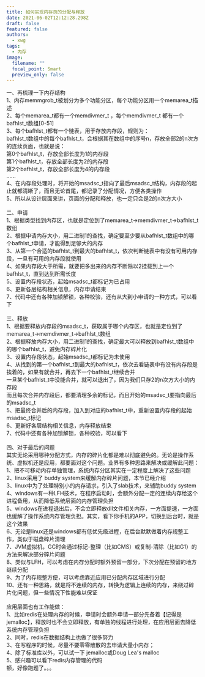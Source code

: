 ```yaml
---
title: 如何实现内存页的分配与释放
date: 2021-06-02T12:12:28.298Z
draft: false
featured: false
authors:
  - xwg
tags:
  - 内存
image:
  filename: ""
  focal_point: Smart
  preview_only: false
---
```

一、再梳理一下内存结构\
1、内存memmgrob_t被划分为多个功能分区，每个功能分区用一个memarea_t描述\
2、每个memarea_t都有一个memdivmer_t ，每个memdivmer_t 都有一个bafhlst_t数组\[0-51]\
3、每个bafhlst_t都有一个链表，用于存放内存段，规则为：\
bafhlst_t数组中的每个bafhlst_t，会根据其在数组中的序号n，存放全部2的n次方的连续页面，也就是说：\
第0个bafhlst_t，存放全部长度为1的内存段\
第1个bafhlst_t，存放全部长度为2的内存段\
第2个bafhlst_t，存放全部长度为4的内存段\
......\
4、在内存段处理时，将开始的msadsc_t指向了最后msadsc_t结构，内存段的起止就都清晰了，而且无论首尾，都记录了分配情况，方便各类操作\
5、所以从设计层面来讲，页面的分配和释放，也一定只会是2的n次方大小\
\
二、申请\
1、根据类型找到内存区，也就是定位到了memarea_t->memdivmer_t->bafhlst_t数组\
2、根据申请内存大小，用二进制1的查找，确定要至少要从bafhlst_t数组中的哪个bafhlst_t申请，才能得到足够大的内存\
3、从第一个合适的bafhlst_t到最大的bafhlst_t，依次判断链表中有没有可用内存段，一旦有可用的内存段就使用\
4、如果内存段大于所需，就要把多出来的内存不断除以2挂载到上一个bafhlst_t，直到达到所需长度\
5、设置内存段状态，起始msadsc_t都标记为已占用\
6、更新各层结构相关信息，内存申请结束\
7、代码中还有各种加锁解锁，各种校验，还有从大到小申请的一种方式，可以看下\
\
三、释放\
1、根据要释放内存段的msadsc_t，获取属于哪个内存区，也就是定位到了memarea_t->memdivmer_t->bafhlst_t数组\
2、根据释放内存大小，用二进制1的查找，确定最大可以释放到bafhlst_t数组中的哪个bafhlst_t，避免内存碎片化\
3、设置内存段状态，起始msadsc_t都标记为未使用\
4、从找到的第一个bafhlst_t到最大的bafhlst_t，依次去看链表中有没有内存段是挨着的，如果有就合并，再去下一个bafhlst_t继续合并\
一旦某个bafhlst_t中没能合并，就可以退出了，因为我们只存2的n次方大小的内存段\
而且每次合并内存段后，都要清理多余的标记，而且开始的msadsc_t要指向最后的msadsc_t\
5、把最终合并后的内存段，加入到对应的bafhlst_t中，重新设置内存段的起始msadsc_t标记\
6、更新好各层结构相关信息，内存释放结束\
7、代码中还有各种加锁解锁，各种校验，可以看下\
\
四、对于最后的问题\
其实无论采用哪种分配方式，内存的碎片化都是难以彻底避免的。无论是操作系统、虚拟机还是应用，都要面对这个问题。业界有多种思路来解决或缓解此问题：\
1、把不可移动内存单独管理，系统内存分区其实在一定程度上解决了这些问题\
2、linux采用了 buddy system来缓解内存碎片问题，本节已经介绍\
3、linux中为了处理特别小的内存请求，引入了slab技术，来辅助buddy system\
4、windows有一种LFH技术，在程序启动时，会额外分配一定的连续内存给这个进程备用，从而降低系统层面的内存管理负担\
5、windows在进程退出后，不会立即释放dll文件相关内存，一方面提速，一方面也缓解了操作系统内存管理负担。其实，看下你手机的APP，切换到后台时，就是这个效果\
6、无论是linux还是windows都有低优先级进程，在后台默默做着内存规整工作，类似于磁盘碎片清理\
7、JVM虚拟机，GC时会通过标记-整理（比如CMS）或复制-清除（比如G1）的方法来解决部分碎片问题\
8、类似与LFH，可以考虑在内存分配时额外预留一部分，下次分配在预留的地方继续分配\
9、为了内存规整方便，可以考虑靠近应用已分配内存区域进行分配\
10、还有一种思路，就是将不连续的内存，转换为逻辑上连续的内存，来绕过碎片化问题，但一些情况下性能难以保证\
\
应用层面也有工作能做：\
1、比如redis在处理内存的时候，申请时会额外申请一部分先备着【记得是jemalloc】，释放时也不会立即释放，有单独的线程进行处理，在应用层面去降低系统内存管理负担\
2、同时，redis在数据结构上也做了很多努力\
3、在写程序的时候，尽量不要零零散散的去申请大量小内存；\
4、除了标准库以外，可以试一下 jemalloc或Doug Lea's malloc\
5、感兴趣可以看下redis内存管理的代码\
额，好像跑题了。。。